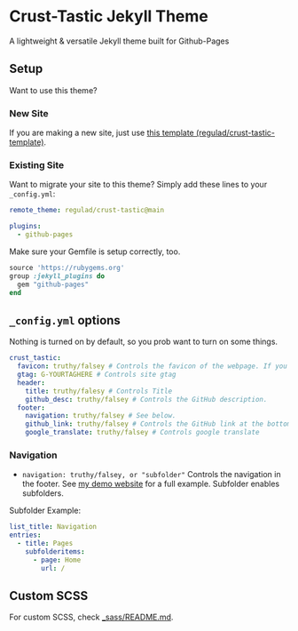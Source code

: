 # Crust-Tastic Jekyll Theme
A lightweight & versatile Jekyll theme built for Github-Pages

## Setup
Want to use this theme?

### New Site
If you are making a new site, just use [this template (regulad/crust-tastic-template)](https://github.com/regulad/crust-tastic-template).

### Existing Site
Want to migrate your site to this theme? Simply add these lines to your `_config.yml`:

```yaml
remote_theme: regulad/crust-tastic@main

plugins:
  - github-pages
```

Make sure your Gemfile is setup correctly, too.

```ruby
source 'https://rubygems.org'
group :jekyll_plugins do
  gem "github-pages"
end
```

## `_config.yml` options
Nothing is turned on by default, so you prob want to turn on some things.

```yaml
crust_tastic:
  favicon: truthy/falsey # Controls the favicon of the webpage. If you would like to use a custom path, substitute truthy/falsey with /path/to/favicon, otherwise it will use the root of the site.
  gtag: G-YOURTAGHERE # Controls site gtag
  header:
    title: truthy/falesy # Controls Title
    github_desc: truthy/falsey # Controls the GitHub description.
  footer:
    navigation: truthy/falsey # See below.
    github_link: truthy/falsey # Controls the GitHub link at the bottom of the page.
    google_translate: truthy/falsey # Controls google translate
```

### Navigation
* `navigation: truthy/falsey, or "subfolder"` Controls the navigation in the footer. See [my demo website](https://regulad.xyz/crust-tastic/) for a full example. Subfolder enables subfolders.

Subfolder Example:

```yaml
list_title: Navigation
entries:
  - title: Pages
    subfolderitems:
      - page: Home
        url: /
```

## Custom SCSS
For custom SCSS, check [_sass/README.md](https://github.com/regulad/crust-tastic/blob/main/_sass/README.md).
